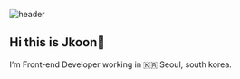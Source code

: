 <!-- ![header](https://capsule-render.vercel.app/api?type=waving&color=auto&height=350&section=header&text=Hi!%20This%20is%20Junkyung&fontSize=90&animation=fadeIn&fontAlignY=38&desc=Welcome%20To%20My%20or%20Page%20&descAlignY=60&descAlign=60) -->

![header](https://capsule-render.vercel.app/api?type=waving&height=250&text=Junkyung&fontAlign=80&fontAlignY=40&color=gradient)


<!--
**hagene1757/hagene1757** is a ✨ _special_ ✨ repository because its `README.md` (this file) appears on your GitHub profile.

Here are some ideas to get you started:

- 🔭 I’m currently working on ...
- 🌱 I’m currently learning ...
- 👯 I’m looking to collaborate on ...
- 🤔 I’m looking for help with ...
- 💬 Ask me about ...
- 📫 How to reach me: ...
- 😄 Pronouns: ...
- ⚡ Fun fact: ...
-->
## Hi this is Jkoon👋
I’m Front-end Developer working in 🇰🇷 Seoul, south korea. <br /><br />


 
